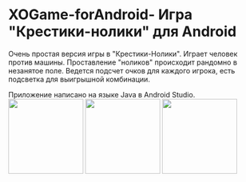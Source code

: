 # XOGame-forAndroid- Игра "Крестики-нолики" для  Android

Очень простая версия игры в "Крестики-Нолики". Играет человек против машины.
Проставление "ноликов" происходит рандомно в незанятое поле. Ведется подсчет очков для каждого игрока, есть подсветка для выигрышной комбинации.

Приложение написано на языке Java в Android Studio.\
<img src="https://user-images.githubusercontent.com/104134879/230901322-7231c6f8-1b36-4f9e-9ebb-657cab6f891a.jpg" width="150">
<img src="https://user-images.githubusercontent.com/104134879/230901850-fef66f6a-5394-4a42-a6e2-f4394baeaa48.jpg" width="150">
<img src="https://user-images.githubusercontent.com/104134879/230901930-f5d2621e-ef2d-4bc0-bb8e-b42fd6e7e039.jpg" width="150">
